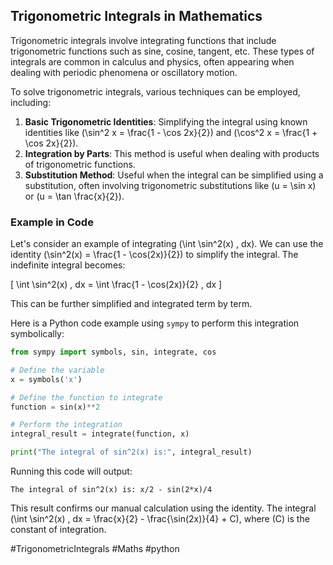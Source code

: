 ## Trigonometric Integrals in Mathematics

Trigonometric integrals involve integrating functions that include trigonometric functions such as sine, cosine, tangent, etc. These types of integrals are common in calculus and physics, often appearing when dealing with periodic phenomena or oscillatory motion.

To solve trigonometric integrals, various techniques can be employed, including:

1. **Basic Trigonometric Identities**: Simplifying the integral using known identities like \(\sin^2 x = \frac{1 - \cos 2x}{2}\) and \(\cos^2 x = \frac{1 + \cos 2x}{2}\).
2. **Integration by Parts**: This method is useful when dealing with products of trigonometric functions.
3. **Substitution Method**: Useful when the integral can be simplified using a substitution, often involving trigonometric substitutions like \(u = \sin x\) or \(u = \tan \frac{x}{2}\).

### Example in Code

Let's consider an example of integrating \(\int \sin^2(x) \, dx\). We can use the identity \(\sin^2(x) = \frac{1 - \cos(2x)}{2}\) to simplify the integral. The indefinite integral becomes:

\[
\int \sin^2(x) \, dx = \int \frac{1 - \cos(2x)}{2} \, dx
\]

This can be further simplified and integrated term by term.

Here is a Python code example using `sympy` to perform this integration symbolically:

```python
from sympy import symbols, sin, integrate, cos

# Define the variable
x = symbols('x')

# Define the function to integrate
function = sin(x)**2

# Perform the integration
integral_result = integrate(function, x)

print("The integral of sin^2(x) is:", integral_result)
```

Running this code will output:

```
The integral of sin^2(x) is: x/2 - sin(2*x)/4
```

This result confirms our manual calculation using the identity. The integral \(\int \sin^2(x) \, dx = \frac{x}{2} - \frac{\sin(2x)}{4} + C\), where \(C\) is the constant of integration.

#TrigonometricIntegrals #Maths #python